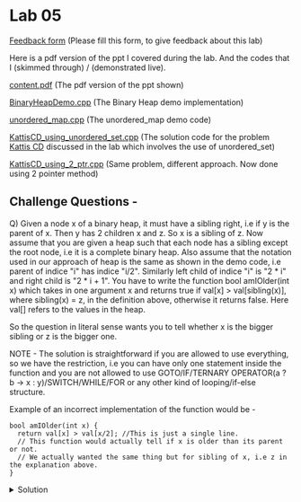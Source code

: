 # Lab 05

  [Feedback form](https://docs.google.com/forms/d/e/1FAIpQLScLeIezAu3Bueokx98FzaNraoK_90lxMd6trBRnnNLXKQjojg/viewform?usp=sf_link) (Please fill this form, to give feedback about this lab)

Here is a pdf version of the ppt I covered during the lab. And the codes that I (skimmed through) / (demonstrated live).

  [content.pdf](https://sidhant007.github.io/CS2040C/lab05/content.pdf) (The pdf version of the ppt shown) 

  [BinaryHeapDemo.cpp](https://sidhant007.github.io/CS2040C/lab05/BinaryHeapDemo.cpp) (The Binary Heap demo implementation)

  [unordered_map.cpp](https://sidhant007.github.io/CS2040C/lab05/unordered_map.cpp) (The unordered_map demo code)

  [KattisCD_using_unordered_set.cpp](https://sidhant007.github.io/CS2040C/lab05/KattisCD_using_unordered_set.cpp) (The solution code for the problem <a href = "https://open.kattis.com/problems/cd">Kattis CD</a> discussed in the lab which involves the use of unordered_set)

  [KattisCD_using_2_ptr.cpp](https://sidhant007.github.io/CS2040C/lab05/KattisCD_using_2_ptr.cpp) (Same problem, different approach. Now done using 2 pointer method)

## Challenge Questions - 

Q) Given a node x of a binary heap, it must have a sibling right, i.e if y is the parent of x. Then y has 2 children x and z. So x is a sibling of z. Now assume that you are given a heap such that each node has a sibling except the root node, i.e it is a complete binary heap. Also assume that the notation used in our approach of heap is the same as shown in the demo code, i.e parent of indice "i" has indice "i/2". Similarly left child of indice "i" is "2 * i" and right child is "2 * i + 1". You have to write the function bool amIOlder(int x) which takes in one argument x and returns true if val[x] > val[sibling(x)], where sibling(x) = z, in the definition above, otherwise it returns false. Here val[] refers to the values in the heap. 

So the question in literal sense wants you to tell whether x is the bigger sibling or z is the bigger one.

NOTE - The solution is straightforward if you are allowed to use everything, so we have the restriction, i.e you can have only one statement inside the function and you are not allowed to use GOTO/IF/TERNARY OPERATOR(a ? b -> x : y)/SWITCH/WHILE/FOR or any other kind of looping/if-else structure.

Example of an incorrect implementation of the function would be - 
~~~~
bool amIOlder(int x) { 
  return val[x] > val[x/2]; //This is just a single line.
  // This function would actually tell if x is older than its parent or not.
  // We actually wanted the same thing but for sibling of x, i.e z in the explanation above.
} 
~~~~

<details>
  <summary>Solution</summary>
  The answer is just return x^1, where ^ is the xor operator. Observe that when x is even, it will just make it x + 1, and when x is odd it will make it x - 1. It is a handy trick on many codes that you would write where you make a heap / segment tree / any other static binary strucutre using an array since this is pretty fast on the compiler level and good optimisation to know of. 
</details>
